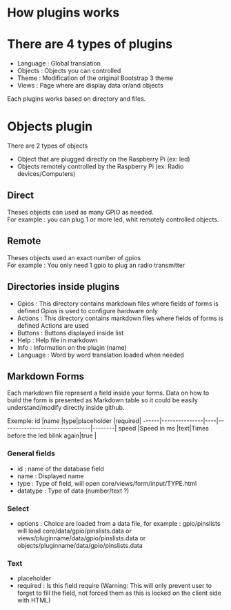 How plugins works
===

# There are 4 types of plugins
* Language : Global translation
* Objects  : Objects you can controlled
* Theme    : Modification of the original Bootstrap 3 theme
* Views    : Page where are display data or/and objects

Each plugins works based on directory and files.

# Objects plugin
There are 2 types of objects
* Object that are plugged directly on the Raspberry Pi (ex: led)
* Objects remotely controlled by the Raspberry Pi (ex: Radio devices/Computers)

## Direct
Theses objects can used as many GPIO as needed.  
For example : you can plug 1 or more led, whit remotely controlled objects.

## Remote
Theses objects used an exact number of gpios  
For example : You only need 1 gpio to plug an radio transmitter

## Directories inside plugins
* Gpios : This directory contains markdown files where fields of forms is defined
Gpios is used to configure hardware only
* Actions : This directory contains markdown files where fields of forms is defined
Actions are used 
* Buttons : Buttons displayed inside list
* Help : Help file in markdown
* Info : Information on the plugin (name)
* Language : Word by word translation loaded when needed

## Markdown Forms
Each markdown file represent a field inside your forms.
Data on how to build the form is presented as Markdown table so it could be
easily understand/modify directly inside github.

Exemple:
id    |name           |type|placeholder						|required|
------|---------------|----|--------------------------------|--------|
speed |Speed in ms    |text|Times before the led blink again|true    |


### General fields
* id : name of the database field
* name : Displayed name
* type : Type of field, will open core/views/form/input/TYPE.html 
* datatype : Type of data (number/text ?)

### Select
* options : Choice are loaded from a data file, for example : gpio/pinslists will load core/data/gpio/pinslists.data or views/pluginname/data/gpio/pinslists.data or objects/pluginname/data/gpio/pinslists.data

### Text
* placeholder
* required : Is this field require (Warning: This will only prevent user to forget to fill the field, not forced them as this is locked on the client side with HTML)


